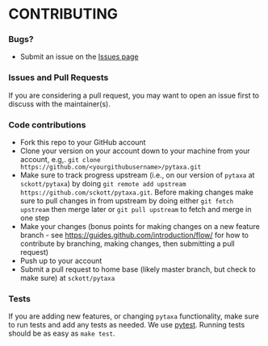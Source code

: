 # CONTRIBUTING #

### Bugs?

* Submit an issue on the [Issues page](https://github.com/sckott/pytaxa/issues)

### Issues and Pull Requests

If you are considering a pull request, you may want to open an issue first to discuss with the maintainer(s).

### Code contributions

* Fork this repo to your GitHub account
* Clone your version on your account down to your machine from your account, e.g,. `git clone https://github.com/<yourgithubusername>/pytaxa.git`
* Make sure to track progress upstream (i.e., on our version of `pytaxa` at `sckott/pytaxa`) by doing `git remote add upstream https://github.com/sckott/pytaxa.git`. Before making changes make sure to pull changes in from upstream by doing either `git fetch upstream` then merge later or `git pull upstream` to fetch and merge in one step
* Make your changes (bonus points for making changes on a new feature branch - see <https://guides.github.com/introduction/flow/> for how to contribute by branching, making changes, then submitting a pull request)
* Push up to your account
* Submit a pull request to home base (likely master branch, but check to make sure) at `sckott/pytaxa`

### Tests

If you are adding new features, or changing `pytaxa` functionality, make sure to run tests and add any tests as needed. We use [pytest]. Running tests should be as easy as `make test`.  

[pytest]: https://docs.pytest.org/en/latest/
